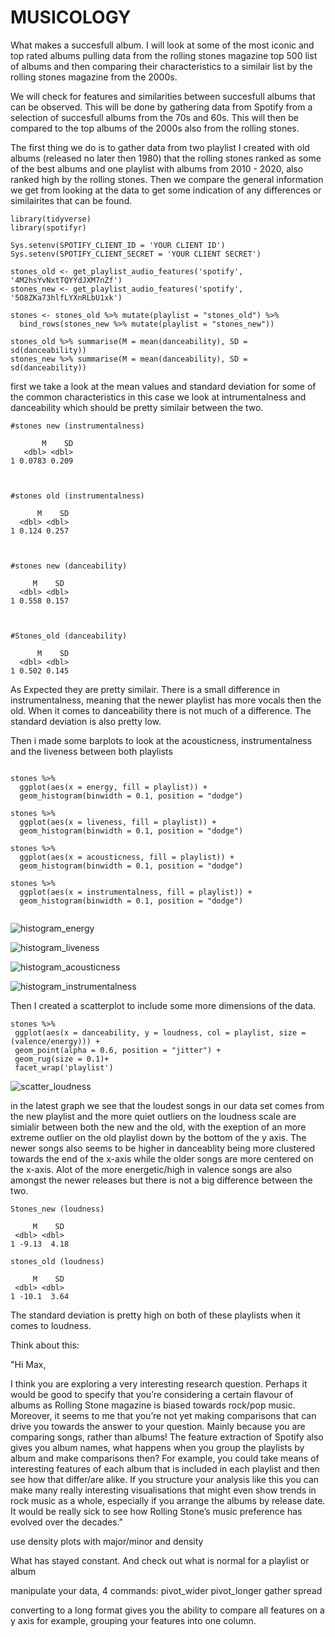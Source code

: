 # MUSICOLOGY


What makes a succesfull album. I will look at some of the most iconic and top rated albums pulling data from the rolling stones magazine top 500 list of albums and then comparing their characteristics to a similair list by the rolling stones magazine from the 2000s. 

We will check for features and similarities between succesfull albums that can be observed. This will be done by gathering data from Spotify from a selection of succesfull albums from the 70s and 60s. This will then be compared to the top albums of the 2000s also from the rolling stones. 

The first thing we do is to gather data from two playlist I created with old albums (released no later then 1980) that the rolling stones ranked as some of the best albums and one playlist with albums from 2010 - 2020, also ranked high by the rolling stones. Then we compare the general information we get from looking at the data to get some indication of any differences or similairites that can be found.

````
library(tidyverse)
library(spotifyr)

Sys.setenv(SPOTIFY_CLIENT_ID = 'YOUR CLIENT ID')
Sys.setenv(SPOTIFY_CLIENT_SECRET = 'YOUR CLIENT SECRET')

stones_old <- get_playlist_audio_features('spotify', '4M2hsYvNxtTQYYdJXM7nZf')
stones_new <- get_playlist_audio_features('spotify', '5O8ZKa73hlfLYXnRLbU1xk')

stones <- stones_old %>% mutate(playlist = "stones_old") %>%
  bind_rows(stones_new %>% mutate(playlist = "stones_new"))

stones_old %>% summarise(M = mean(danceability), SD = sd(danceability))
stones_new %>% summarise(M = mean(danceability), SD = sd(danceability))
````



first we take a look at the mean values and standard deviation for some of the common characteristics in this case we look at intrumentalness and danceability which should be pretty similair between the two.
`````
#stones new (instrumentalness)

       M    SD
   <dbl> <dbl>
1 0.0783 0.209



#stones old (instrumentalness)

      M    SD
  <dbl> <dbl>
1 0.124 0.257



#stones new (danceability)

     M    SD
  <dbl> <dbl>
1 0.558 0.157



#Stones_old (danceability)

      M    SD
  <dbl> <dbl>
1 0.502 0.145
`````
As Expected they are pretty similair. There is a small difference in instrumentalness, meaning that the newer playlist has more vocals then the old. When it comes to danceability there is not much of a difference. The standard deviation is also pretty low. 

Then i made some barplots to look at the acousticness, instrumentalness and the liveness between both playlists


`````
  
stones %>%
  ggplot(aes(x = energy, fill = playlist)) + 
  geom_histogram(binwidth = 0.1, position = "dodge")

stones %>%
  ggplot(aes(x = liveness, fill = playlist)) + 
  geom_histogram(binwidth = 0.1, position = "dodge")
  
stones %>%
  ggplot(aes(x = acousticness, fill = playlist)) + 
  geom_histogram(binwidth = 0.1, position = "dodge")
  
stones %>%
  ggplot(aes(x = instrumentalness, fill = playlist)) + 
  geom_histogram(binwidth = 0.1, position = "dodge")
  
`````
![histogram_energy](histogram_energy.png)

![histogram_liveness](histogram_liveness.png)

![histogram_acousticness](histogram_acousticness.png)

![histogram_instrumentalness](histogram_instrumentalness.png)

 
 Then I created a scatterplot to include some more dimensions of the data.
 
 `````
stones %>%
  ggplot(aes(x = danceability, y = loudness, col = playlist, size = (valence/energy))) + 
  geom_point(alpha = 0.6, position = "jitter") + 
  geom_rug(size = 0.1)+
  facet_wrap('playlist')

`````
 
 ![scatter_loudness](scatter_loudness.png)

 
in the latest graph we see that the loudest songs in our data set comes from the new playlist and the more quiet outliers on the loudness scale are simialir between both the new and the old, with the exeption of an more extreme outlier on the old playlist down by the bottom of the y axis. The newer songs also seems to be higher in danceablity being more clustered towards the end of the x-axis while the older songs are more centered on the x-axis. Alot of the more energetic/high in valence songs are also amongst the newer releases but there is not a big difference between the two. 
 
 ```
 Stones_new (loudness)
 
      M    SD
  <dbl> <dbl>
1 -9.13  4.18

stones_old (loudness)

      M    SD
  <dbl> <dbl>
1 -10.1  3.64
`````

The standard deviation is pretty high on both of these playlists when it comes to loudness. 

Think about this:

"Hi Max,

I think you are exploring a very interesting research question. Perhaps it would be good to specify that you’re considering a certain flavour of albums as Rolling Stone magazine is biased towards rock/pop music. Moreover, it seems to me that you’re not yet making comparisons that can drive you towards the answer to your question. Mainly because you are comparing songs, rather than albums! The feature extraction of Spotify also gives you album names, what happens when you group the playlists by album and make comparisons then? For example, you could take means of interesting features of each album that is included in each playlist and then see how that differ/are alike. If you structure your analysis like this you can make many really interesting visualisations that might even show trends in rock music as a whole, especially if you arrange the albums by release date. It would be really sick to see how Rolling Stone’s music preference has evolved over the decades."

use density plots with major/minor and density

What has stayed constant. And check out what is normal for a playlist or album

manipulate your data, 
4 commands:
pivot_wider
pivot_longer
gather
spread

converting to a long format gives you the ability to compare all features on a y axis for example, grouping your features into one column. 

 



